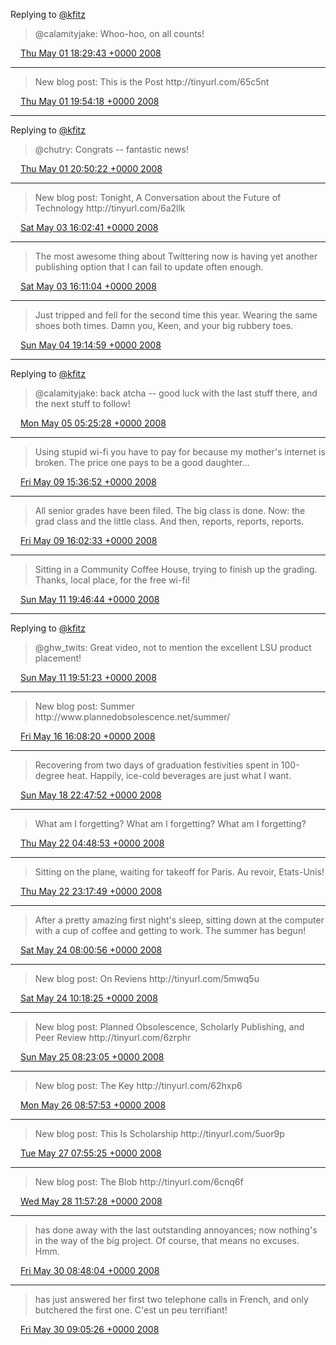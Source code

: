 Replying to [@kfitz](https://twitter.com/jwolman/status/801335425)

> @calamityjake:  Whoo\-hoo, on all counts\!

<img src="../../media/tweet.ico" width="12" /> [Thu May 01 18:29:43 +0000 2008](https://twitter.com/kfitz/status/801369705)

----

> New blog post: This is the Post http://tinyurl\.com/65c5nt

<img src="../../media/tweet.ico" width="12" /> [Thu May 01 19:54:18 +0000 2008](https://twitter.com/kfitz/status/801420899)

----

Replying to [@kfitz](https://twitter.com/chutry/status/801419209)

> @chutry: Congrats \-\- fantastic news\!

<img src="../../media/tweet.ico" width="12" /> [Thu May 01 20:50:22 +0000 2008](https://twitter.com/kfitz/status/801453832)

----

> New blog post: Tonight, A Conversation about the Future of Technology http://tinyurl\.com/6a2llk

<img src="../../media/tweet.ico" width="12" /> [Sat May 03 16:02:41 +0000 2008](https://twitter.com/kfitz/status/802661945)

----

> The most awesome thing about Twittering now is having yet another publishing option that I can fail to update often enough\.

<img src="../../media/tweet.ico" width="12" /> [Sat May 03 16:11:04 +0000 2008](https://twitter.com/kfitz/status/802666672)

----

> Just tripped and fell for the second time this year\.  Wearing the same shoes both times\.  Damn you, Keen, and your big rubbery toes\.

<img src="../../media/tweet.ico" width="12" /> [Sun May 04 19:14:59 +0000 2008](https://twitter.com/kfitz/status/803357742)

----

Replying to [@kfitz](https://twitter.com/jwolman/status/803632789)

> @calamityjake: back atcha \-\- good luck with the last stuff there, and the next stuff to follow\!

<img src="../../media/tweet.ico" width="12" /> [Mon May 05 05:25:28 +0000 2008](https://twitter.com/kfitz/status/803643808)

----

> Using stupid wi\-fi you have to pay for because my mother's internet is broken\.  The price one pays to be a good daughter\.\.\.

<img src="../../media/tweet.ico" width="12" /> [Fri May 09 15:36:52 +0000 2008](https://twitter.com/kfitz/status/807320637)

----

> All senior grades have been filed\.  The big class is done\.  Now: the grad class and the little class\.  And then, reports, reports, reports\.

<img src="../../media/tweet.ico" width="12" /> [Fri May 09 16:02:33 +0000 2008](https://twitter.com/kfitz/status/807341554)

----

> Sitting in a Community Coffee House, trying to finish up the grading\.  Thanks, local place, for the free wi\-fi\!

<img src="../../media/tweet.ico" width="12" /> [Sun May 11 19:46:44 +0000 2008](https://twitter.com/kfitz/status/808813715)

----

Replying to [@kfitz](https://twitter.com/GeorgeOnline/status/808688149)

> @ghw\_twits: Great video, not to mention the excellent LSU product placement\!

<img src="../../media/tweet.ico" width="12" /> [Sun May 11 19:51:23 +0000 2008](https://twitter.com/kfitz/status/808815824)

----

> New blog post: Summer http://www\.plannedobsolescence\.net/summer/

<img src="../../media/tweet.ico" width="12" /> [Fri May 16 16:08:20 +0000 2008](https://twitter.com/kfitz/status/812883999)

----

> Recovering from two days of graduation festivities spent in 100\-degree heat\.  Happily, ice\-cold beverages are just what I want\.

<img src="../../media/tweet.ico" width="12" /> [Sun May 18 22:47:52 +0000 2008](https://twitter.com/kfitz/status/814472860)

----

> What am I forgetting?  What am I forgetting?  What am I forgetting?

<img src="../../media/tweet.ico" width="12" /> [Thu May 22 04:48:53 +0000 2008](https://twitter.com/kfitz/status/817137039)

----

> Sitting on the plane, waiting for takeoff for Paris\. Au revoir, Etats\-Unis\!

<img src="../../media/tweet.ico" width="12" /> [Thu May 22 23:17:49 +0000 2008](https://twitter.com/kfitz/status/817838876)

----

> After a pretty amazing first night's sleep, sitting down at the computer with a cup of coffee and getting to work\.  The summer has begun\!

<img src="../../media/tweet.ico" width="12" /> [Sat May 24 08:00:56 +0000 2008](https://twitter.com/kfitz/status/818859922)

----

> New blog post: On Reviens http://tinyurl\.com/5mwq5u

<img src="../../media/tweet.ico" width="12" /> [Sat May 24 10:18:25 +0000 2008](https://twitter.com/kfitz/status/818904916)

----

> New blog post: Planned Obsolescence, Scholarly Publishing, and Peer Review http://tinyurl\.com/6zrphr

<img src="../../media/tweet.ico" width="12" /> [Sun May 25 08:23:05 +0000 2008](https://twitter.com/kfitz/status/819424404)

----

> New blog post: The Key http://tinyurl\.com/62hxp6

<img src="../../media/tweet.ico" width="12" /> [Mon May 26 08:57:53 +0000 2008](https://twitter.com/kfitz/status/820049346)

----

> New blog post: This Is Scholarship http://tinyurl\.com/5uor9p

<img src="../../media/tweet.ico" width="12" /> [Tue May 27 07:55:25 +0000 2008](https://twitter.com/kfitz/status/820731637)

----

> New blog post: The Blob http://tinyurl\.com/6cnq6f

<img src="../../media/tweet.ico" width="12" /> [Wed May 28 11:57:28 +0000 2008](https://twitter.com/kfitz/status/821641404)

----

> has done away with the last outstanding annoyances; now nothing's in the way of the big project\.  Of course, that means no excuses\.  Hmm\.

<img src="../../media/tweet.ico" width="12" /> [Fri May 30 08:48:04 +0000 2008](https://twitter.com/kfitz/status/823184467)

----

> has just answered her first two telephone calls in French, and only butchered the first one\.  C'est un peu terrifiant\!

<img src="../../media/tweet.ico" width="12" /> [Fri May 30 09:05:26 +0000 2008](https://twitter.com/kfitz/status/823192656)